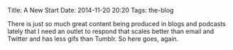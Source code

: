 Title: A New Start
Date: 2014-11-20 20:20
Tags: the-blog

There is just so much great content being produced in blogs and podcasts lately that I need an outlet to respond
that scales better than email and Twitter and has less gifs than Tumblr. So here goes, again.
